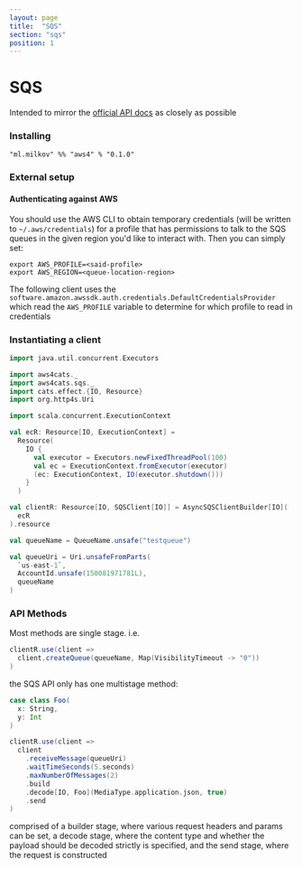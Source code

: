 ```yaml
---
layout: page
title:  "SQS"
section: "sqs"
position: 1
---
```


# SQS

Intended to mirror the [official API docs](https://docs.aws.amazon.com/AWSSimpleQueueService/latest/APIReference/Welcome.html)
as closely as possible


### Installing

```
"ml.milkov" %% "aws4" % "0.1.0"
```

### External setup

#### Authenticating against AWS

You should use the AWS CLI to obtain temporary
credentials (will be written to `~/.aws/credentials`) for
a profile that has permissions to talk to the SQS queues
in the given region you'd like to interact with. Then you
can simply set:

```
export AWS_PROFILE=<said-profile>
export AWS_REGION=<queue-location-region>
```

The following client uses the `software.amazon.awssdk.auth.credentials.DefaultCredentialsProvider`
which read the `AWS_PROFILE` variable to determine for which profile
to read in credentials

### Instantiating a client

```scala
import java.util.concurrent.Executors

import aws4cats._
import aws4cats.sqs._
import cats.effect.{IO, Resource}
import org.http4s.Uri

import scala.concurrent.ExecutionContext

val ecR: Resource[IO, ExecutionContext] =
  Resource(
    IO {
      val executor = Executors.newFixedThreadPool(100)
      val ec = ExecutionContext.fromExecutor(executor)
      (ec: ExecutionContext, IO(executor.shutdown()))
    }
  )

val clientR: Resource[IO, SQSClient[IO]] = AsyncSQSClientBuilder[IO](
  ecR
).resource

val queueName = QueueName.unsafe("testqueue")

val queueUri = Uri.unsafeFromParts(
  `us-east-1`,
  AccountId.unsafe(150081971781L),
  queueName
)

```

### API Methods

Most methods are single stage. i.e.


```scala
clientR.use(client =>
  client.createQueue(queueName, Map(VisibilityTimeout -> "0"))
)
```

the SQS API only has one multistage method:

```scala
case class Foo(
  x: String,
  y: Int
)

clientR.use(client => 
  client
    .receiveMessage(queueUri)
    .waitTimeSeconds(5.seconds)
    .maxNumberOfMessages(2)
    .build
    .decode[IO, Foo](MediaType.application.json, true)
    .send
)
```

comprised of a builder stage, where various request headers and params
can be set, a decode stage, where the content type and whether
the payload should be decoded strictly is specified, and the send
stage, where the request is constructed
